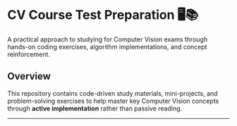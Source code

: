 # CV Course Test Preparation 🖥️📚

A practical approach to studying for Computer Vision exams through hands-on coding exercises, algorithm implementations, and concept reinforcement.

## Overview
This repository contains code-driven study materials, mini-projects, and problem-solving exercises to help master key Computer Vision concepts through **active implementation** rather than passive reading.

---
